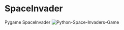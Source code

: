# SpaceInvader
Pygame SpaceInvader
![Python-Space-Invaders-Game](https://user-images.githubusercontent.com/47554586/160339228-258076fe-2f96-426e-a166-1b288895d7b7.jpg)
